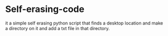 # Self-erasing-code
it a simple self erasing python script that finds a desktop location and make a directory on it and add a txt file in that directory.

